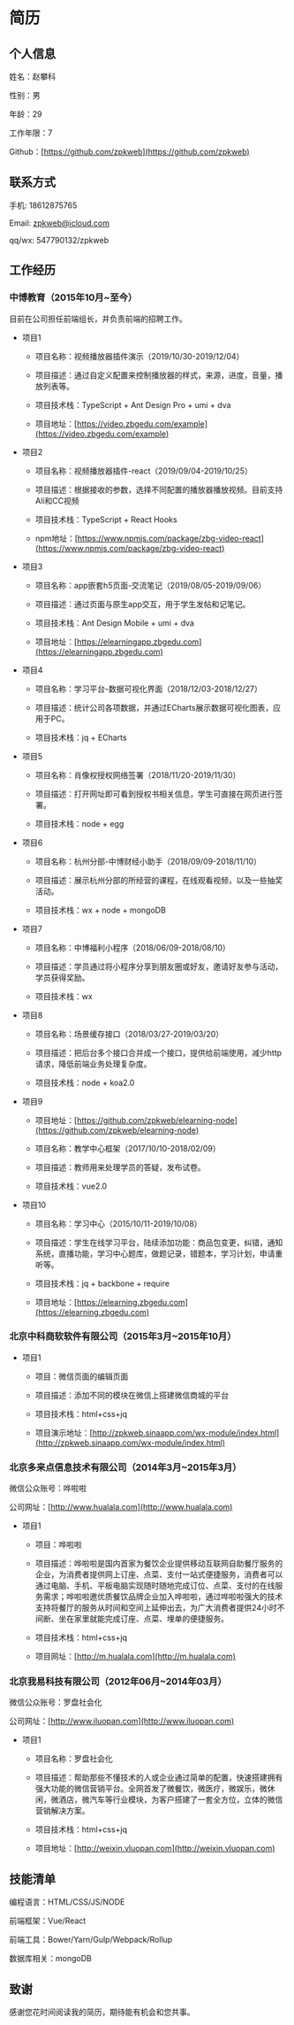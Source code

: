 # 简历

## 个人信息

  姓名：赵攀科

  性别：男

  年龄：29

  工作年限：7

  Github：[https://github.com/zpkweb](https://github.com/zpkweb)

## 联系方式

  手机: 18612875765

  Email: zpkweb@icloud.com

  qq/wx: 547790132/zpkweb

## 工作经历

### 中博教育（2015年10月~至今）

  目前在公司担任前端组长，并负责前端的招聘工作。

- 项目1
  - 项目名称：视频播放器插件演示（2019/10/30-2019/12/04）

  - 项目描述：通过自定义配置来控制播放器的样式，来源，进度，音量，播放列表等。

  - 项目技术栈：TypeScript + Ant Design Pro + umi + dva

  - 项目地址：[https://video.zbgedu.com/example](https://video.zbgedu.com/example)
- 项目2
  - 项目名称：视频播放器插件-react（2019/09/04-2019/10/25）

  - 项目描述：根据接收的参数，选择不同配置的播放器播放视频。目前支持Ali和CC视频

  - 项目技术栈：TypeScript + React Hooks

  - npm地址：[https://www.npmjs.com/package/zbg-video-react](https://www.npmjs.com/package/zbg-video-react)
- 项目3
  
  - 项目名称：app嵌套h5页面-交流笔记（2019/08/05-2019/09/06）

  - 项目描述：通过页面与原生app交互，用于学生发帖和记笔记。

  - 项目技术栈：Ant Design Mobile + umi + dva

  - 项目地址：[https://elearningapp.zbgedu.com](https://elearningapp.zbgedu.com)

- 项目4

  - 项目名称：学习平台-数据可视化界面（2018/12/03-2018/12/27）

  - 项目描述：统计公司各项数据，并通过ECharts展示数据可视化图表，应用于PC。

  - 项目技术栈：jq + ECharts

- 项目5
  
  - 项目名称：肖像权授权网络签署（2018/11/20-2019/11/30）

  - 项目描述：打开网址即可看到授权书相关信息，学生可直接在网页进行签署。

  - 项目技术栈：node + egg

- 项目6

  - 项目名称：杭州分部-中博财经小助手（2018/09/09-2018/11/10）
  
  - 项目描述：展示杭州分部的所经营的课程，在线观看视频，以及一些抽奖活动。
  
  - 项目技术栈：wx + node + mongoDB

- 项目7

  - 项目名称：中博福利小程序（2018/06/09-2018/08/10）
  
  - 项目描述：学员通过将小程序分享到朋友圈或好友，邀请好友参与活动，学员获得奖励。
  
  - 项目技术栈：wx

- 项目8

  - 项目名称：场景缓存接口（2018/03/27-2019/03/20）
  
  - 项目描述：把后台多个接口合并成一个接口，提供给前端使用，减少http请求，降低前端业务处理复杂度。
  
  - 项目技术栈：node + koa2.0

- 项目9

  - 项目地址：[https://github.com/zpkweb/elearning-node](https://github.com/zpkweb/elearning-node)

  - 项目名称：教学中心框架（2017/10/10-2018/02/09）
  
  - 项目描述：教师用来处理学员的答疑，发布试卷。
  
  - 项目技术栈：vue2.0

- 项目10

  - 项目名称：学习中心（2015/10/11-2019/10/08）
  
  - 项目描述：学生在线学习平台，陆续添加功能：商品包变更，纠错，通知系统，直播功能，学习中心题库，做题记录，错题本，学习计划，申请重听等。
  
  - 项目技术栈：jq + backbone + require
  
  - 项目地址：[https://elearning.zbgedu.com](https://elearning.zbgedu.com)

### 北京中科商软软件有限公司（2015年3月~2015年10月）

- 项目1

  - 项目：微信页面的编辑页面
  
  - 项目描述：添加不同的模块在微信上搭建微信商城的平台
  
  - 项目技术栈：html+css+jq
  
  - 项目演示地址：[http://zpkweb.sinaapp.com/wx-module/index.html](http://zpkweb.sinaapp.com/wx-module/index.html)

### 北京多来点信息技术有限公司（2014年3月~2015年3月）
  
  微信公众账号：哗啦啦

  公司网址：[http://www.hualala.com](http://www.hualala.com)

- 项目1

  - 项目：哗啦啦
  
  - 项目描述：哗啦啦是国内首家为餐饮企业提供移动互联网自助餐厅服务的企业，为消费者提供网上订座、点菜、支付一站式便捷服务，消费者可以通过电脑、手机、平板电脑实现随时随地完成订位、点菜、支付的在线服务需求；哗啦啦邀优质餐饮品牌企业加入哗啦啦，通过哗啦啦强大的技术支持将餐厅的服务从时间和空间上延伸出去，为广大消费者提供24小时不间断、坐在家里就能完成订座、点菜、埋单的便捷服务。
  
  - 项目技术栈：html+css+jq
  
  - 项目网址：[http://m.hualala.com](http://m.hualala.com)

### 北京我易科技有限公司（2012年06月~2014年03月）

  微信公众账号：罗盘社会化

  公司网址：[http://www.iluopan.com](http://www.iluopan.com)

- 项目1

  - 项目名称：罗盘社会化
  
  - 项目描述：帮助那些不懂技术的人或企业通过简单的配置，快速搭建拥有强大功能的微信营销平台。全网首发了微餐饮，微医疗，微娱乐，微休闲，微酒店，微汽车等行业模块，为客户搭建了一套全方位，立体的微信营销解决方案。
  
  - 项目技术栈：html+css+jq
  
  - 项目地址：[http://weixin.vluopan.com](http://weixin.vluopan.com)

## 技能清单
  
  编程语言：HTML/CSS/JS/NODE
  
  前端框架：Vue/React
  
  前端工具：Bower/Yarn/Gulp/Webpack/Rollup
  
  数据库相关：mongoDB

## 致谢

  感谢您花时间阅读我的简历，期待能有机会和您共事。
